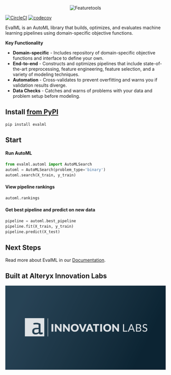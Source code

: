 <p align="center">
<img width=50% src="https://github.com/featurelabs/evalml/blob/main/docs/source/images/evalml_horizontal.svg?raw=true" alt="Featuretools" />
</p>

[![CircleCI](https://circleci.com/gh/FeatureLabs/evalml.svg?style=svg&circle-token=9e0ce5e5f2db05f96fe92238fcde6d13963188b6)](https://circleci.com/gh/FeatureLabs/evalml)
[![codecov](https://codecov.io/gh/featurelabs/evalml/branch/main/graph/badge.svg?token=JDc0Ib7kYL)](https://codecov.io/gh/featurelabs/evalml)

EvalML is an AutoML library that builds, optimizes, and evaluates machine learning pipelines using domain-specific objective functions.

**Key Functionality**

* **Domain-specific** - Includes repository of domain-specific objective functions and interface to define your own.
* **End-to-end** - Constructs and optimizes pipelines that include state-of-the-art preprocessing, feature engineering, feature selection, and a variety of modeling techniques.
* **Automation** - Cross-validates to prevent overfitting and warns you if validation results diverge.
* **Data Checks** - Catches and warns of problems with your data and problem setup before modeling.

## Install [from PyPI](https://pypi.org/project/evalml/)
```shell
pip install evalml
```

## Start

#### Run AutoML
```python
from evalml.automl import AutoMLSearch
automl = AutoMLSearch(problem_type='binary')
automl.search(X_train, y_train)
```

#### View pipeline rankings
```python
automl.rankings
```

#### Get best pipeline and predict on new data
```python
pipeline = automl.best_pipeline
pipeline.fit(X_train, y_train)
pipeline.predict(X_test)
```

## Next Steps

Read more about EvalML in our [Documentation](https://evalml.featurelabs.com).

## Built at Alteryx Innovation Labs
<a href="https://www.alteryx.com/innovation-labs">
    <img src="docs/source/images/alteryx_innovation_labs.png" alt="Alteryx Innovation Labs" />
</a>
